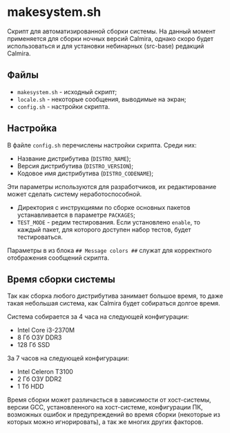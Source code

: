 # makesystem.sh

Скрипт для автоматизированной сборки системы. На данный момент применяется для сборки ночных версий Calmira, однако скоро будет использоваться и для установки небинарных (src-base) редакций Calmira.

## Файлы

- `makesystem.sh` - исходный скрипт;
- `locale.sh` - некоторые сообщения, выводимые на экран;
- `config.sh` - настройки скрипта.

## Настройка

В файле `config.sh` перечислены настройки скрипта. Среди них:

- Название дистрибутива (`DISTRO_NAME`);
- Версия дистрибутива (`DISTRO_VERSION`);
- Кодовое имя дистрибутива (`DISTRO_CODENAME`);

Эти параметры используются для разработчиков, их редактирование может сделать систему неработоспособной.

- Директория с инструкциями по сборке основных пакетов устанавливается в параметре `PACKAGES`;
- `TEST_MODE` - редим тестирования. Если установлено `enable`, то каждый пакет, для которого доступен набор тестов, будет тестироваться.

Параметры в из блока `## Message colors ##` служат для корректного отображения сообщений скрипта.

## Время сборки системы

Так как сборка любого дистрибутива занимает большое время, то даже такая небольшая система, как Calmira будет собираться долгое время.

Система собирается за 4 часа на следующей конфигурации:

- Intel Core i3-2370M
- 8 Гб ОЗУ DDR3
- 128 Гб SSD

За 7 часов на следующей конфигурации:

- Intel Celeron T3100
- 2 Гб ОЗУ DDR2
- 1 Тб HDD

Время сборки может различасться в зависимости от хост-системы, версии GCC, установленного на хост-системе, конфигурации ПК, возможных ошибок и предупреждений во время сборки (некоторые из которых можно игнорировать), а так же многих других факторов.
